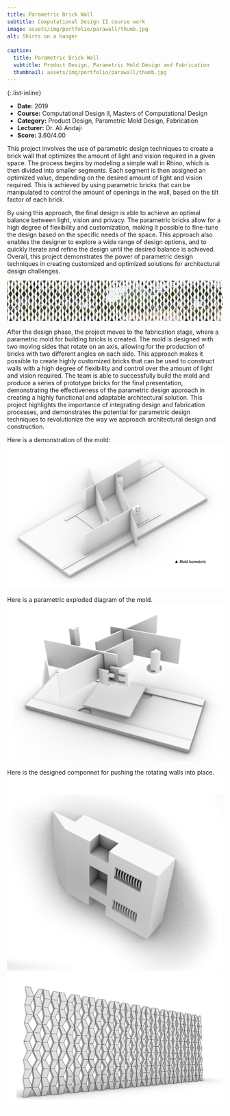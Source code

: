 ```yaml
---
title: Parametric Brick Wall
subtitle: Computational Design II course work
image: assets/img/portfolio/parawall/thumb.jpg
alt: Shirts on a hanger

caption:
  title: Parametric Brick Wall
  subtitle: Product Design, Parametric Mold Design and Fabrication 
  thumbnail: assets/img/portfolio/parawall/thumb.jpg
---
```

{:.list-inline}

- **Date:** 2019
- **Course:** Computational Design II, Masters of Computational Design
- **Category:** Product Design, Parametric Mold Design, Fabrication
- **Lecturer:** Dr. Ali Andaji
- **Score:** 3.60/4.00

This project involves the use of parametric design techniques to create a brick wall that optimizes the amount of light and vision required in a given space. The process begins by modeling a simple wall in Rhino, which is then divided into smaller segments. Each segment is then assigned an optimized value, depending on the desired amount of light and vision required. This is achieved by using parametric bricks that can be manipulated to control the amount of openings in the wall, based on the tilt factor of each brick.

By using this approach, the final design is able to achieve an optimal balance between light, vision and privacy. The parametric bricks allow for a high degree of flexibility and customization, making it possible to fine-tune the design based on the specific needs of the space. This approach also enables the designer to explore a wide range of design options, and to quickly iterate and refine the design until the desired balance is achieved. Overall, this project demonstrates the power of parametric design techniques in creating customized and optimized solutions for architectural design challenges.

<img src="assets/img/portfolio/parawall/walllong.jpg" alt="ParaWall Long Wall">

After the design phase, the project moves to the fabrication stage, where a parametric mold for building bricks is created. The mold is designed with two moving sides that rotate on an axis, allowing for the production of bricks with two different angles on each side. This approach makes it possible to create highly customized bricks that can be used to construct walls with a high degree of flexibility and control over the amount of light and vision required. The team is able to successfully build the mold and produce a series of prototype bricks for the final presentation, demonstrating the effectiveness of the parametric design approach in creating a highly functional and adaptable architectural solution. This project highlights the importance of integrating design and fabrication processes, and demonstrates the potential for parametric design techniques to revolutionize the way we approach architectural design and construction.

Here is a demonstration of the mold:
<img src="assets/img/portfolio/parawall/mold.jpg" alt="ParaWall Mold">

Here is a parametric exploded diagram of the mold.
<img src="assets/img/portfolio/parawall/mold exp iso.jpg" alt="ParaWall Mold Exploded Isometric View">

Here is the designed componnet for pushing the rotating walls into place.
<img src="assets/img/portfolio/parawall/pushercomponent.jpg" alt="ParaWall Pusher Component">
<img src="assets/img/portfolio/parawall/resultwall.jpg" alt="ParaWall Resulting Wall">

